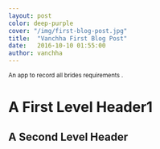 ```yaml
---
layout: post
color: deep-purple
cover: "/img/first-blog-post.jpg"
title:  "Vanchha First Blog Post"
date:   2016-10-10 01:55:00
author: vanchha
---
```


<p><small>An app to record all brides requirements .</small></p>

<h1>A First Level Header1</h1>

<h2>A Second Level Header</h2>
